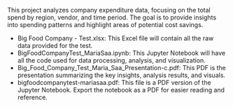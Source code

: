 This project analyzes company expenditure data, focusing on the total spend by region, vendor, and time period. The goal is to provide insights into spending patterns and highlight areas of potential cost savings.
* Big Food Company - Test.xlsx: This Excel file will contain all the raw data provided for the test.
* BigFoodCompanyTest_MariaSaa.ipynb: This Jupyter Notebook will have all the code used for data processing, analysis, and visualization.
* Big_Food_Company_Test_Maria_Saa_Presentation-c.pdf: This PDF is the presentation summarizing the key insights, analysis results, and visuals.
* bigfoodcompanytest-mariasaa.pdf: This file is a PDF version of the Jupyter Notebook. Export the notebook as a PDF for easier reading and reference.
